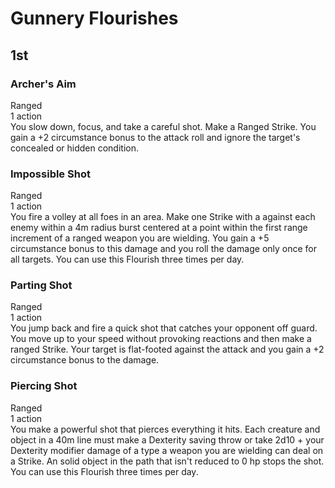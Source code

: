 # Gunnery Flourishes

## 1st

### Archer's Aim
Ranged\
1 action\
You slow down, focus, and take a careful shot. Make a Ranged Strike. You gain a +2 circumstance bonus to the attack roll and ignore the target's concealed or hidden condition.

### Impossible Shot
Ranged\
1 action\
You fire a volley at all foes in an area. Make one Strike with a against each enemy within a 4m radius burst centered at a point within the first range increment of a ranged weapon you are wielding. You gain a +5 circumstance bonus to this damage and you roll the damage only once for all targets. You can use this Flourish three times per day. 

### Parting Shot
Ranged\
1 action\
You jump back and fire a quick shot that catches your opponent off guard. You move up to your speed without provoking reactions and then make a ranged Strike. Your target is flat-footed against the attack and you gain a +2 circumstance bonus to the damage.

### Piercing Shot
Ranged\
1 action\
You make a powerful shot that pierces everything it hits. Each creature and object in a 40m line must make a Dexterity saving throw or take 2d10 + your Dexterity modifier damage of a type a weapon you are wielding can deal on a Strike. An solid object in the path that isn't reduced to 0 hp stops the shot. You can use this Flourish three times per day.